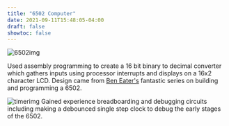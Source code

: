 ```yaml
---
title: "6502 Computer"
date: 2021-09-11T15:48:05-04:00
draft: false
showtoc: false
---
```


![6502img](https://climapp.nyc3.digitaloceanspaces.com/OtherImages/image_50409985.JPG)

Used assembly programming to create a 16 bit binary to decimal converter which gathers inputs using processor interrupts and displays on a 16x2 character LCD. Design came from [Ben Eater's](https://eater.net/) fantastic series on building and programming a 6502.

![timerimg](https://climapp.nyc3.digitaloceanspaces.com/OtherImages/image_50392321.JPG)
Gained experience breadboarding and debugging circuits including making a debounced single step clock to debug the early stages of the 6502.
